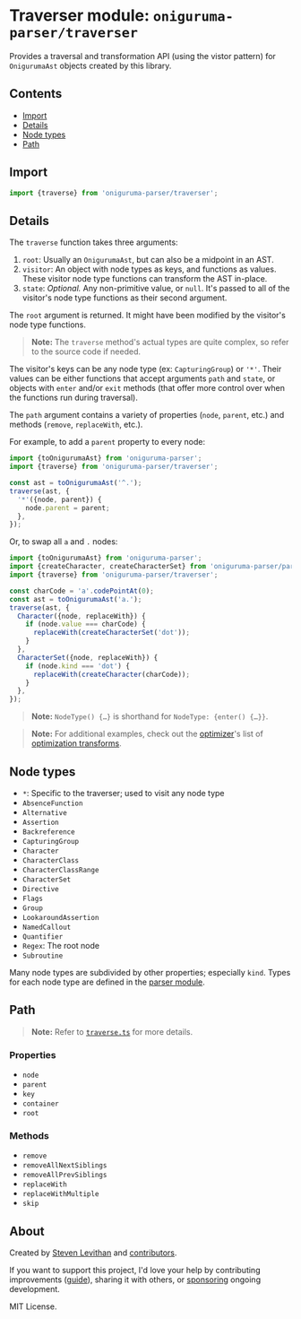 # Traverser module: `oniguruma-parser/traverser`

Provides a traversal and transformation API (using the vistor pattern) for `OnigurumaAst` objects created by this library.

## Contents

- [Import](#import)
- [Details](#details)
- [Node types](#node-types)
- [Path](#path)

## Import

```js
import {traverse} from 'oniguruma-parser/traverser';
```

## Details

The `traverse` function takes three arguments:

1. `root`: Usually an `OnigurumaAst`, but can also be a midpoint in an AST.
2. `visitor`: An object with node types as keys, and functions as values. These visitor node type functions can transform the AST in-place.
3. `state`: *Optional.* Any non-primitive value, or `null`. It's passed to all of the visitor's node type functions as their second argument.

The `root` argument is returned. It might have been modified by the visitor's node type functions.

> **Note:** The `traverse` method's actual types are quite complex, so refer to the source code if needed.

The visitor's keys can be any node type (ex: `CapturingGroup`) or `'*'`. Their values can be either functions that accept arguments `path` and `state`, or objects with `enter` and/or `exit` methods (that offer more control over when the functions run during traversal).

The `path` argument contains a variety of properties (`node`, `parent`, etc.) and methods (`remove`, `replaceWith`, etc.).

For example, to add a `parent` property to every node:

```js
import {toOnigurumaAst} from 'oniguruma-parser';
import {traverse} from 'oniguruma-parser/traverser';

const ast = toOnigurumaAst('^.');
traverse(ast, {
  '*'({node, parent}) {
    node.parent = parent;
  },
});
```

Or, to swap all `a` and `.` nodes:

```js
import {toOnigurumaAst} from 'oniguruma-parser';
import {createCharacter, createCharacterSet} from 'oniguruma-parser/parser';
import {traverse} from 'oniguruma-parser/traverser';

const charCode = 'a'.codePointAt(0);
const ast = toOnigurumaAst('a.');
traverse(ast, {
  Character({node, replaceWith}) {
    if (node.value === charCode) {
      replaceWith(createCharacterSet('dot'));
    }
  },
  CharacterSet({node, replaceWith}) {
    if (node.kind === 'dot') {
      replaceWith(createCharacter(charCode));
    }
  },
});
```

> **Note:** `NodeType() {…}` is shorthand for `NodeType: {enter() {…}}`.

> **Note:** For additional examples, check out the [optimizer](https://github.com/slevithan/oniguruma-parser/blob/main/src/optimizer/README.md)'s list of [optimization transforms](https://github.com/slevithan/oniguruma-parser/tree/main/src/optimizer/transforms).

## Node types

- `*`: Specific to the traverser; used to visit any node type
- `AbsenceFunction`
- `Alternative`
- `Assertion`
- `Backreference`
- `CapturingGroup`
- `Character`
- `CharacterClass`
- `CharacterClassRange`
- `CharacterSet`
- `Directive`
- `Flags`
- `Group`
- `LookaroundAssertion`
- `NamedCallout`
- `Quantifier`
- `Regex`: The root node
- `Subroutine`

Many node types are subdivided by other properties; especially `kind`. Types for each node type are defined in the [parser module](https://github.com/slevithan/oniguruma-parser/blob/main/src/parser/README.md).

## Path

> **Note:** Refer to [`traverse.ts`](https://github.com/slevithan/oniguruma-parser/blob/main/src/traverser/traverse.ts) for more details.

### Properties

- `node`
- `parent`
- `key`
- `container`
- `root`

### Methods

- `remove`
- `removeAllNextSiblings`
- `removeAllPrevSiblings`
- `replaceWith`
- `replaceWithMultiple`
- `skip`

## About

Created by [Steven Levithan](https://github.com/slevithan) and [contributors](https://github.com/slevithan/oniguruma-parser/graphs/contributors).

If you want to support this project, I'd love your help by contributing improvements ([guide](https://github.com/slevithan/oniguruma-parser/blob/main/CONTRIBUTING.md)), sharing it with others, or [sponsoring](https://github.com/sponsors/slevithan) ongoing development.

MIT License.
